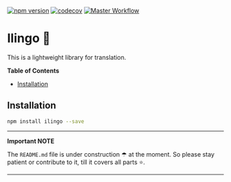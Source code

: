 [![npm version](https://badge.fury.io/js/ilingo.svg)](https://badge.fury.io/js/ilingo)
[![codecov](https://codecov.io/gh/Tada5hi/ilingo/branch/master/graph/badge.svg?token=4KNSG8L13V)](https://codecov.io/gh/Tada5hi/ilingo)
[![Master Workflow](https://github.com/Tada5hi/ilingo/workflows/main/badge.svg)](https://github.com/Tada5hi/ilingo)

# Ilingo 💬
This is a lightweight library for translation.

**Table of Contents**

- [Installation](#installation)

## Installation

```bash
npm install ilingo --save
```

---
**Important NOTE**

The `README.md` file is under construction ☂ at the moment.
So please stay patient or contribute to it, till it covers all parts ⭐.

---
